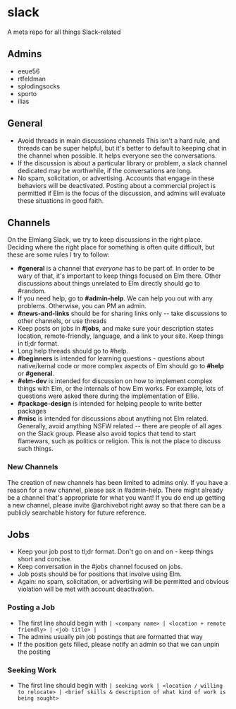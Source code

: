 # slack
A meta repo for all things Slack-related


## Admins

- eeue56
- rtfeldman
- splodingsocks
- sporto
- ilias


## General

- Avoid threads in main discussions channels This isn't a hard rule, and threads can be super helpful, but it's better to default to keeping chat in the channel when possible. It helps everyone see the conversations.
- If the discussion is about a particular library or problem, a slack channel dedicated may be worthwhile, if the conversations are long.
- No spam, solicitation, or advertising. Accounts that engage in these behaviors will be deactivated. Posting about a commercial project is permitted if Elm is the focus of the discussion, and admins will evaluate these situations in good faith.

## Channels

On the Elmlang Slack, we try to keep discussions in the right place. Deciding where the right place for something is often quite difficult, but these are some rules I try to follow:

- **#general** is a channel that _everyone_ has to be part of. In order to be wary of that, it's important to keep things focused on Elm there. Other discussions about things unrelated to Elm directly should go to #random.
- If you need help, go to **#admin-help**. We can help you out with any problems. Otherwise, you can PM an admin.
- **#news-and-links** should be for sharing links only -- take discussions to other channels, or use threads 
- Keep posts on jobs in **#jobs**, and make sure your description states location, remote-friendly, language, and a link to your site. Keep things in tl;dr format.
- Long help threads should go to #help. 
- **#beginners** is intended for learning questions - questions about native/kernal code or more complex aspects of Elm should go to **#help** or **#general**.
- **#elm-dev** is intended for discussion on how to implement complex things with Elm, or the internals of how Elm works. For example, lots of questions were asked there during the implementation of Ellie. 
- **#package-design** is intended for helping people to write better packages
- **#misc** is intended for discussions about anything not Elm related. Generally, avoid anything NSFW related -- there are people of all ages on the Slack group. Please also avoid topics that tend to start flamewars, such as politics or religion. This is not the place to discuss such things.

### New Channels

The creation of new channels has been limited to admins only. If you have a reason for a new channel, please ask in #admin-help. There might already be a channel that's appropriate for what you want! If you do end up getting a new channel, please invite @archivebot right away so that there can be a publicly searchable history for future reference.


## Jobs

- Keep your job post to tl;dr format. Don't go on and on - keep things short and concise.
- Keep conversation in the #jobs channel focused on jobs.
- Job posts should be for positions that involve using Elm.
- Again: no spam, solicitation, or advertising will be permitted and obvious violation will be met with account deactivation.

### Posting a Job
- The first line should begin with `| <company name> | <location + remote friendly> | <job title> |`
- The admins usually pin job postings that are formatted that way
- If the position gets filled, please notify an admin so that we can unpin the posting

### Seeking Work
- The first line should begin with `| seeking work | <location / willing to relocate> | <brief skills & description of what kind of work is being sought>`
